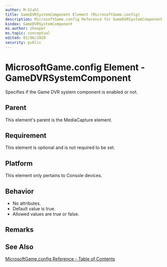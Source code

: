 ```yaml
---
author: M-Stahl
title: GameDVRSystemComponent Element (MicrosoftGame.config)
description: MicrosoftGame.config Reference for GameDVRSystemComponent Element.
kindex: GameDVRSystemComponent
ms.author: zhooper
ms.topic: conceptual
edited: 01/06/2020
security: public
---
```


# MicrosoftGame.config Element - GameDVRSystemComponent

Specifies if the Game DVR system component is enabled or not.

## Parent
This element's parent is the MediaCapture element.

## Requirement
This element is optional and is not required to be set. 

## Platform
This element only pertains to Console devices.

## Behavior
* No attributes.
* Default value is true.
* Allowed values are true or false.

## Remarks


## See Also
[MicrosoftGame.config Reference - Table of Contents](gc-microsoftgameconfig-toc.md)  
